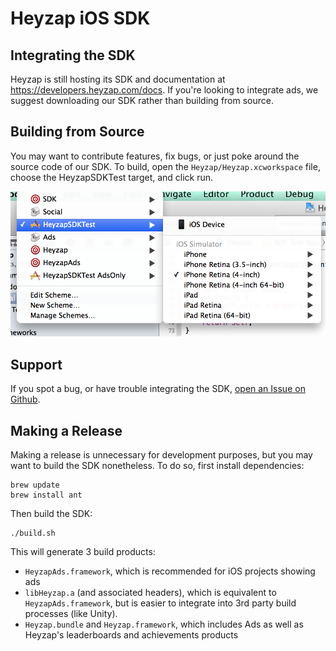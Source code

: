 Heyzap iOS SDK
=======

Integrating the SDK
----
Heyzap is still hosting its SDK and documentation at https://developers.heyzap.com/docs. If you're looking to integrate ads, we suggest downloading our SDK rather than building from source.


Building from Source
--------------------
You may want to contribute features, fix bugs, or just poke around the source code of our SDK. To build, open the `Heyzap/Heyzap.xcworkspace` file, choose the HeyzapSDKTest target, and click run.

<img src="/Screenshots/chooseTarget.png" alt="Choose Target">

Support
------
If you spot a bug, or have trouble integrating the SDK, [open an Issue on Github](https://github.com/Heyzap/ios-sdk/issues).

Making a Release
----------------

Making a release is unnecessary for development purposes, but you may want to build the SDK nonetheless. To do so, first install dependencies:

```
brew update
brew install ant
```
Then build the SDK:
```
./build.sh
```
This will generate 3 build products:

* `HeyzapAds.framework`, which is recommended for iOS projects showing ads
* `libHeyzap.a` (and associated headers), which is equivalent to `HeyzapAds.framework`, but is easier to integrate into 3rd party build processes (like Unity).
* `Heyzap.bundle` and `Heyzap.framework`, which includes Ads as well as Heyzap's leaderboards and achievements products
